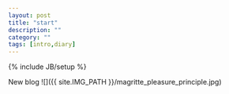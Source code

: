 ```yaml
---
layout: post
title: "start"
description: ""
category: ""
tags: [intro,diary]
---
```

{% include JB/setup %}

New blog
![]({{ site.IMG_PATH }}/magritte_pleasure_principle.jpg)
